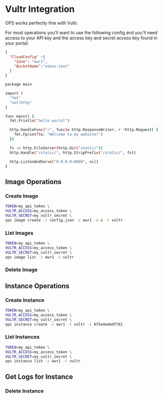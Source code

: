 Vultr Integration
========================

OPS works perfectly fine with Vultr.

For most operations you'll want to use the following config and you'll
need access to your API key and the access key and secret access key
found in your portal:

```json
{
  "CloudConfig" :{
    "Zone": "ewr1",
    "BucketName":"nanos-test"
  }
}
```

```sh
package main

import (
  "fmt"
  "net/http"
)

func main() {
  fmt.Println("hello world!")

  http.HandleFunc("/", func(w http.ResponseWriter, r *http.Request) {
    fmt.Fprintf(w, "Welcome to my website!")
  })

  fs := http.FileServer(http.Dir("static/"))
  http.Handle("/static/", http.StripPrefix("/static/", fs))

  http.ListenAndServe("0.0.0.0:8080", nil)
}
```

## Image Operations
### Create Image

```sh
TOKEN=my_api_token \
VULTR_ACCESS=my_access_token \
VULTR_SECRET=my_vultr_secret \
ops image create -c config.json -z ewr1 -a x -t vultr
```

### List Images

```sh
TOKEN=my_api_token \
VULTR_ACCESS=my_access_token \
VULTR_SECRET=my_vultr_secret \
ops image list -z ewr1 -t vultr
```

### Delete Image

## Instance Operations
### Create Instance

```sh
TOKEN=my_api_token \
VULTR_ACCESS=my_access_token \
VULTR_SECRET=my_vultr_secret \
ops instance create -z ewr1 -t vultr -i 6f5e4eebdf761
```

### List Instances

```sh
TOKEN=my_api_token \
VULTR_ACCESS=my_access_token \
VULTR_SECRET=my_vultr_secret \
ops instance list -z ewr1 -t vultr
```

## Get Logs for Instance

### Delete Instance

